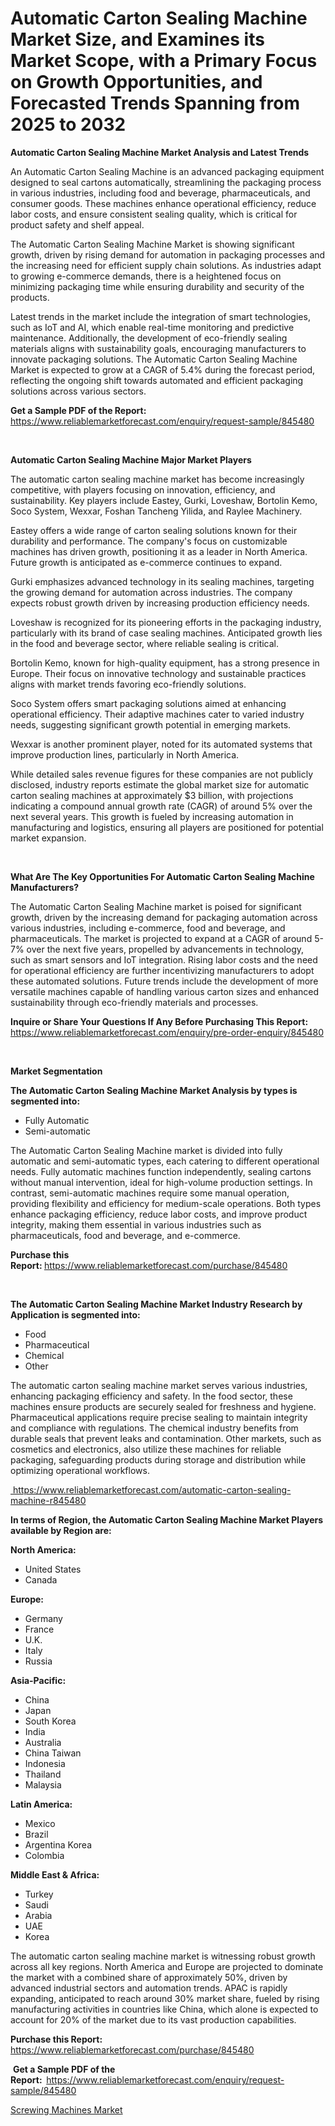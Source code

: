 <p><h1>Automatic Carton Sealing Machine Market Size, and Examines its Market Scope, with a Primary Focus on Growth Opportunities, and Forecasted Trends Spanning from 2025 to 2032</h1></p><p><strong>Automatic Carton Sealing Machine Market Analysis and Latest Trends</strong></p>
<p><p>An Automatic Carton Sealing Machine is an advanced packaging equipment designed to seal cartons automatically, streamlining the packaging process in various industries, including food and beverage, pharmaceuticals, and consumer goods. These machines enhance operational efficiency, reduce labor costs, and ensure consistent sealing quality, which is critical for product safety and shelf appeal.</p><p>The Automatic Carton Sealing Machine Market is showing significant growth, driven by rising demand for automation in packaging processes and the increasing need for efficient supply chain solutions. As industries adapt to growing e-commerce demands, there is a heightened focus on minimizing packaging time while ensuring durability and security of the products. </p><p>Latest trends in the market include the integration of smart technologies, such as IoT and AI, which enable real-time monitoring and predictive maintenance. Additionally, the development of eco-friendly sealing materials aligns with sustainability goals, encouraging manufacturers to innovate packaging solutions. The Automatic Carton Sealing Machine Market is expected to grow at a CAGR of 5.4% during the forecast period, reflecting the ongoing shift towards automated and efficient packaging solutions across various sectors.</p></p>
<p><strong>Get a Sample PDF of the Report:&nbsp;</strong> <a href="https://www.reliablemarketforecast.com/enquiry/request-sample/845480?utm_campaign=1167&utm_medium=2&utm_source=Github&utm_content=ia&utm_term=17022025&utm_id=automatic-carton-sealing-machine">https://www.reliablemarketforecast.com/enquiry/request-sample/845480</a></p>
<p>&nbsp;</p>
<p><strong>Automatic Carton Sealing Machine Major Market Players</strong></p>
<p><p>The automatic carton sealing machine market has become increasingly competitive, with players focusing on innovation, efficiency, and sustainability. Key players include Eastey, Gurki, Loveshaw, Bortolin Kemo, Soco System, Wexxar, Foshan Tancheng Yilida, and Raylee Machinery.</p><p>Eastey offers a wide range of carton sealing solutions known for their durability and performance. The company's focus on customizable machines has driven growth, positioning it as a leader in North America. Future growth is anticipated as e-commerce continues to expand.</p><p>Gurki emphasizes advanced technology in its sealing machines, targeting the growing demand for automation across industries. The company expects robust growth driven by increasing production efficiency needs.</p><p>Loveshaw is recognized for its pioneering efforts in the packaging industry, particularly with its brand of case sealing machines. Anticipated growth lies in the food and beverage sector, where reliable sealing is critical.</p><p>Bortolin Kemo, known for high-quality equipment, has a strong presence in Europe. Their focus on innovative technology and sustainable practices aligns with market trends favoring eco-friendly solutions.</p><p>Soco System offers smart packaging solutions aimed at enhancing operational efficiency. Their adaptive machines cater to varied industry needs, suggesting significant growth potential in emerging markets.</p><p>Wexxar is another prominent player, noted for its automated systems that improve production lines, particularly in North America. </p><p>While detailed sales revenue figures for these companies are not publicly disclosed, industry reports estimate the global market size for automatic carton sealing machines at approximately $3 billion, with projections indicating a compound annual growth rate (CAGR) of around 5% over the next several years. This growth is fueled by increasing automation in manufacturing and logistics, ensuring all players are positioned for potential market expansion.</p></p>
<p>&nbsp;</p>
<p><strong>What Are The Key Opportunities For Automatic Carton Sealing Machine Manufacturers?</strong></p>
<p><p>The Automatic Carton Sealing Machine market is poised for significant growth, driven by the increasing demand for packaging automation across various industries, including e-commerce, food and beverage, and pharmaceuticals. The market is projected to expand at a CAGR of around 5-7% over the next five years, propelled by advancements in technology, such as smart sensors and IoT integration. Rising labor costs and the need for operational efficiency are further incentivizing manufacturers to adopt these automated solutions. Future trends include the development of more versatile machines capable of handling various carton sizes and enhanced sustainability through eco-friendly materials and processes.</p></p>
<p><strong>Inquire or Share Your Questions If Any Before Purchasing This Report:</strong> <a href="https://www.reliablemarketforecast.com/enquiry/pre-order-enquiry/845480?utm_campaign=1167&utm_medium=2&utm_source=Github&utm_content=ia&utm_term=17022025&utm_id=automatic-carton-sealing-machine">https://www.reliablemarketforecast.com/enquiry/pre-order-enquiry/845480</a></p>
<p>&nbsp;</p>
<p><strong>Market Segmentation</strong></p>
<p><strong>The Automatic Carton Sealing Machine Market Analysis by types is segmented into:</strong></p>
<p><ul><li>Fully Automatic</li><li>Semi-automatic</li></ul></p>
<p><p>The Automatic Carton Sealing Machine market is divided into fully automatic and semi-automatic types, each catering to different operational needs. Fully automatic machines function independently, sealing cartons without manual intervention, ideal for high-volume production settings. In contrast, semi-automatic machines require some manual operation, providing flexibility and efficiency for medium-scale operations. Both types enhance packaging efficiency, reduce labor costs, and improve product integrity, making them essential in various industries such as pharmaceuticals, food and beverage, and e-commerce.</p></p>
<p><strong>Purchase this Report:&nbsp;</strong><a href="https://www.reliablemarketforecast.com/purchase/845480?utm_campaign=1167&utm_medium=2&utm_source=Github&utm_content=ia&utm_term=17022025&utm_id=automatic-carton-sealing-machine">https://www.reliablemarketforecast.com/purchase/845480</a></p>
<p>&nbsp;</p>
<p><strong>The Automatic Carton Sealing Machine Market Industry Research by Application is segmented into:</strong></p>
<p><ul><li>Food</li><li>Pharmaceutical</li><li>Chemical</li><li>Other</li></ul></p>
<p><p>The automatic carton sealing machine market serves various industries, enhancing packaging efficiency and safety. In the food sector, these machines ensure products are securely sealed for freshness and hygiene. Pharmaceutical applications require precise sealing to maintain integrity and compliance with regulations. The chemical industry benefits from durable seals that prevent leaks and contamination. Other markets, such as cosmetics and electronics, also utilize these machines for reliable packaging, safeguarding products during storage and distribution while optimizing operational workflows.</p></p>
<p><a href="https://www.reliablemarketforecast.com/automatic-carton-sealing-machine-r845480?utm_campaign=1167&utm_medium=2&utm_source=Github&utm_content=ia&utm_term=17022025&utm_id=automatic-carton-sealing-machine">&nbsp;https://www.reliablemarketforecast.com/automatic-carton-sealing-machine-r845480</a></p>
<p><strong>In terms of Region, the Automatic Carton Sealing Machine Market Players available by Region are:</strong></p>
<p>
    <p> <strong> North America: </strong>
        <ul>
            <li>United States</li>
            <li>Canada</li>
        </ul>
        </p> 
    <p> <strong> Europe: </strong>
        <ul>
            <li>Germany</li>
            <li>France</li>
            <li>U.K.</li>
            <li>Italy</li>
            <li>Russia</li>
        </ul>
        </p> 
    <p> <strong> Asia-Pacific: </strong>
        <ul>
            <li>China</li>
            <li>Japan</li>
            <li>South Korea</li>
            <li>India</li>
            <li>Australia</li>
            <li>China Taiwan</li>
            <li>Indonesia</li>
            <li>Thailand</li>
            <li>Malaysia</li>
        </ul>
        </p> 
    <p> <strong> Latin America: </strong>
        <ul>
            <li>Mexico</li>
            <li>Brazil</li>
            <li>Argentina Korea</li>
            <li>Colombia</li>
        </ul>
        </p> 
    <p> <strong> Middle East & Africa: </strong>
        <ul>
            <li>Turkey</li>
            <li>Saudi</li>
            <li>Arabia</li>
            <li>UAE</li>
            <li>Korea</li>
        </ul>
    </p>
    </p>
<p><p>The automatic carton sealing machine market is witnessing robust growth across all key regions. North America and Europe are projected to dominate the market with a combined share of approximately 50%, driven by advanced industrial sectors and automation trends. APAC is rapidly expanding, anticipated to reach around 30% market share, fueled by rising manufacturing activities in countries like China, which alone is expected to account for 20% of the market due to its vast production capabilities.</p></p>
<p><strong>Purchase this Report: </strong><a href="https://www.reliablemarketforecast.com/purchase/845480?utm_campaign=1167&utm_medium=2&utm_source=Github&utm_content=ia&utm_term=17022025&utm_id=automatic-carton-sealing-machine">https://www.reliablemarketforecast.com/purchase/845480</a></p>
<p>&nbsp;<strong>Get a Sample PDF of the Report:&nbsp;&nbsp;</strong><a href="https://www.reliablemarketforecast.com/enquiry/request-sample/845480?utm_campaign=1167&utm_medium=2&utm_source=Github&utm_content=ia&utm_term=17022025&utm_id=automatic-carton-sealing-machine">https://www.reliablemarketforecast.com/enquiry/request-sample/845480</a></p>
<p><strong></strong></p>
<p><p><a href="https://github.com/mabutironaldo/Market-Research-Report-List-7/blob/main/screwing-machines-market.md?utm_campaign=1167&utm_medium=2&utm_source=Github&utm_content=ia&utm_term=17022025&utm_id=automatic-carton-sealing-machine">Screwing Machines Market</a></p></p>